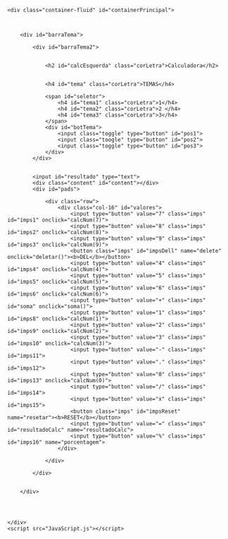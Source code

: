 <!DOCTYPE html>
<html lang="pt-br">

<head>
    <link rel="shortcut icon" href="icon-favicon.ico" type="image/x-icon">
    <meta charset="UTF-8">
    <meta http-equiv="X-UA-Compatible" content="IE=edge">
    <meta name="viewport" content="width=device-width, initial-scale=1.0">
    <link href="https://cdn.jsdelivr.net/npm/bootstrap@5.1.1/dist/css/bootstrap.min.css" rel="stylesheet"
        integrity="sha384-F3w7mX95PdgyTmZZMECAngseQB83DfGTowi0iMjiWaeVhAn4FJkqJByhZMI3AhiU" crossorigin="anonymous">
    <link rel="stylesheet" href="CSS.css">
    <title>Calculadora</title>
</head>

<body>

    <div class="container-fluid" id="containerPrincipal">



        <div id="barraTema">

            <div id="barraTema2">


                <h2 id="calcEsquerda" class="corLetra">Calculadora</h2>


                <h4 id="tema" class="corLetra">TEMAS</h4>

                <span id="seletor">
                    <h4 id="tema1" class="corLetra">1</h4>
                    <h4 id="tema2" class="corLetra">2 </h4>
                    <h4 id="tema3" class="corLetra">3</h4>
                </span>
                <div id="botTema">
                    <input class="toggle" type="button" id="pos1">
                    <input class="toogle" type="button" id="pos2">
                    <input class="toggle" type="button" id="pos3">
                </div>
            </div>


            <input id="resultado" type="text">
            <div class="content" id="content"></div>
            <div id="pads">

                <div class="row">
                    <div class="col-16" id="valores">
                        <input type="button" value="7" class="imps" id="imps1" onclick="calcNum(7)">
                        <input type="button" value="8" class="imps" id="imps2" onclick="calcNum(8)">
                        <input type="button" value="9" class="imps" id="imps3" onclick="calcNum(9)">
                        <button class="imps" id="impsDell" name="delete" onclick="deletar()"><b>DEL</b></button>
                        <input type="button" value="4" class="imps" id="imps4" onclick="calcNum(4)">
                        <input type="button" value="5" class="imps" id="imps5" onclick="calcNum(5)">
                        <input type="button" value="6" class="imps" id="imps6" onclick="calcNum(6)">
                        <input type="button" value="+" class="imps" id="soma" onclick="soma()">
                        <input type="button" value="1" class="imps" id="imps8" onclick="calcNum(1)">
                        <input type="button" value="2" class="imps" id="imps9" onclick="calcNum(2)">
                        <input type="button" value="3" class="imps" id="imps10" onclick="calcNum(3)">
                        <input type="button" value="-" class="imps" id="imps11">
                        <input type="button" value="." class="imps" id="imps12">
                        <input type="button" value="0" class="imps" id="imps13" onclick="calcNum(0)">
                        <input type="button" value="/" class="imps" id="imps14">
                        <input type="button" value="x" class="imps" id="imps15">
                        <button class="imps" id="impsReset" name="resetar"><b>RESET</b></button>
                        <input type="button" value="=" class="imps" id="resultadoCalc" name="resultadoCalc">
                        <input type="button" value="%" class="imps" id="imps16" name="porcentagem">
                    </div>

                </div>

            </div>


        </div>




    </div>
    <script src="JavaScript.js"></script>
</body>

</html>